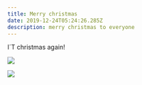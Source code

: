 ```yaml
---
title: Merry christmas
date: 2019-12-24T05:24:26.285Z
description: merry christmas to everyone
---
```

I´T christmas again!

![](/img/img_20131018_124006-1-.jpg)

![](/img/_dsc0006.jpg)
